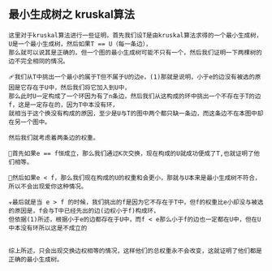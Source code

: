 ##  最小生成树之 kruskal算法

    这里对于kruskal算法进行一些证明，首先我们设T是由kruskal算法求得的一个最小生成树，U是一个最小生成树，然后如果T == U（每一条边），
    那么就可以说其是正确的，但一个图的最小生成树可能不只有一个，然后我们证明一下两棵树的边不完全相同的情况。
    
    🩹我们从T中挑出一个最小的属于T但不属于U的边e，(1)那就是说明，小于e的边没有被选的原因是它存在于U中，然后我们将它加入到U中，
    那么此时U一定构成了一个环因为有了n条边，然后我们从这构成的环中挑出一个不存在于T的边f，这是一定存在的，因为T中本没有环，
    就相当于这个换没有构成的原因，至少是U与T的图中两个都只缺一条边，而这条边不在本图中却在另一个图中。
    
    然后我们就考虑着两条边的权重。
    
    🥖首先如果e == f恒成立，那么我们通过K次交换，现在构成的U就成功便成了T,也就证明了他们相等。
    
    🔡然后如果e < f，那么我们现在构成的U的权重和会更小，那就与U本来是最小生成树不符合，所以不会出现爱你这种情况。
    
    ☣️最后就是当 e > f 的时候，我们挑出的f是因为它不存在于T中，但f的权重比e小却没与被选的原因是，f会与T中已经先出的边(边权小于f)构成环，
    但依据(1)所述，根据小于e的边都存在于U中，而f < e那么小于f的边也一定都在U中，但在U中本没有环所以这是不成立的
    
    
    综上所述，只会出现交换边权相等的情况，这样他们的总权重永不会改变，这就证明了他们都是正确的最小生成树。
